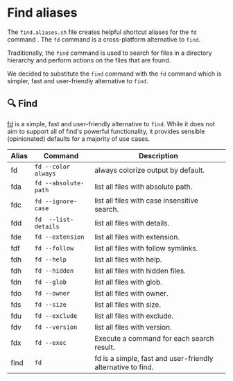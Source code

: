 # Find aliases

The `find.aliases.sh` file creates helpful shortcut aliases for the `fd` command
. The `fd` command is a cross-platform alternative to `find`.

Traditionally, the `find` command is used to search for files in a directory
hierarchy and perform actions on the files that are found.

We decided to substitute the `find` command with the `fd` command which is
simpler, fast and user-friendly alternative to `find`.

## 🔍 Find

[fd](https://github.com/sharkdp/fd) is a simple, fast and user-friendly
alternative to `find`. While it does not aim to support all of find's powerful
functionality, it provides sensible (opinionated) defaults for a majority of
use cases.

| Alias | Command | Description |
| ----- | ----- | ----- |
| fd | `fd --color always` | always colorize output by default. |
| fda | `fd --absolute-path` | list all files with absolute path. |
| fdc | `fd --ignore-case` | list all files with case insensitive search. |
| fdd | `fd  --list-details` | list all files with details. |
| fde | `fd --extension` | list all files with extension. |
| fdf | `fd --follow` | list all files with follow symlinks. |
| fdh | `fd --help` | list all files with help. |
| fdh | `fd --hidden` | list all files with hidden files. |
| fdn | `fd --glob` | list all files with glob. |
| fdo | `fd --owner` | list all files with owner. |
| fds | `fd --size` | list all files with size. |
| fdu | `fd --exclude` | list all files with exclude. |
| fdv | `fd --version` | list all files with version. |
| fdx | `fd --exec` | Execute a command for each search result. |
| find | `fd` |  fd is a simple, fast and user-friendly alternative to find. |
